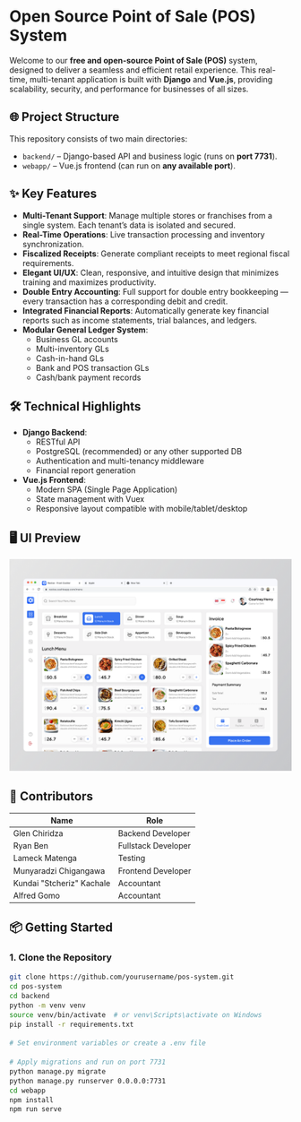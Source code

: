 # Open Source Point of Sale (POS) System

Welcome to our **free and open-source Point of Sale (POS)** system, designed to deliver a seamless and efficient retail experience. This real-time, multi-tenant application is built with **Django** and **Vue.js**, providing scalability, security, and performance for businesses of all sizes.

## 🌐 Project Structure

This repository consists of two main directories:

- `backend/` – Django-based API and business logic (runs on **port 7731**).
- `webapp/` – Vue.js frontend (can run on **any available port**).

## ✨ Key Features

- **Multi-Tenant Support**: Manage multiple stores or franchises from a single system. Each tenant’s data is isolated and secured.
- **Real-Time Operations**: Live transaction processing and inventory synchronization.
- **Fiscalized Receipts**: Generate compliant receipts to meet regional fiscal requirements.
- **Elegant UI/UX**: Clean, responsive, and intuitive design that minimizes training and maximizes productivity.
- **Double Entry Accounting**: Full support for double entry bookkeeping — every transaction has a corresponding debit and credit.
- **Integrated Financial Reports**: Automatically generate key financial reports such as income statements, trial balances, and ledgers.
- **Modular General Ledger System**:
  - Business GL accounts
  - Multi-inventory GLs
  - Cash-in-hand GLs
  - Bank and POS transaction GLs
  - Cash/bank payment records

## 🛠 Technical Highlights

- **Django Backend**:
  - RESTful API
  - PostgreSQL (recommended) or any other supported DB
  - Authentication and multi-tenancy middleware
  - Financial report generation
- **Vue.js Frontend**:
  - Modern SPA (Single Page Application)
  - State management with Vuex
  - Responsive layout compatible with mobile/tablet/desktop

## 🖥 UI Preview

![UI Screenshot](./idea/ui.png)

## 👥 Contributors

| Name                      | Role                 |
|---------------------------|----------------------|
| Glen Chiridza             | Backend Developer    |
| Ryan Ben                  | Fullstack Developer  |
| Lameck Matenga            | Testing              |
| Munyaradzi Chigangawa     | Frontend Developer   |
| Kundai "Stcheriz" Kachale | Accountant           |
| Alfred Gomo               | Accountant           |

## 📦 Getting Started

### 1. Clone the Repository

```bash
git clone https://github.com/yourusername/pos-system.git
cd pos-system
cd backend
python -m venv venv
source venv/bin/activate  # or venv\Scripts\activate on Windows
pip install -r requirements.txt

# Set environment variables or create a .env file

# Apply migrations and run on port 7731
python manage.py migrate
python manage.py runserver 0.0.0.0:7731
cd webapp
npm install
npm run serve
